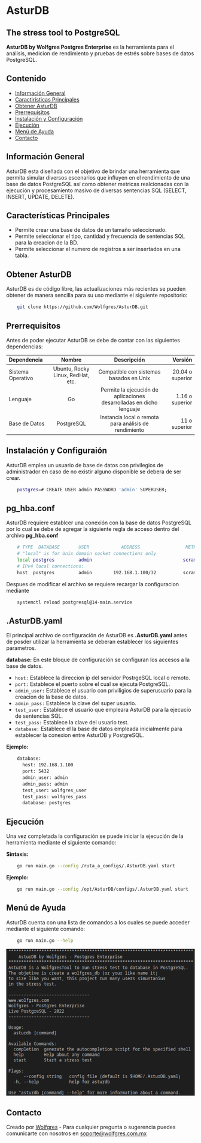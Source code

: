 # AsturDB
## The stress tool to PostgreSQL
<!--AsturDB by Wolfgres Postgres Enterprise  is a benchmark tool to stress databases in PostgreSQL to test-->
__AsturDB by Wolfgres Postgres Enterprise__ es la herramienta para el análisis, medicion de rendimiento y pruebas de estrés sobre bases de datos PostgreSQL.

## Contenido

* [Información General](#información-general)
* [Caractirísticas Principales](#características-principales)
* [Obtener AsturDB](#obtener-asturdb)
* [Prerrequisitos](#prerrequisitos)
* [Instalación y Configuración](#instalación-y-configuración)
* [Ejecución](#ejecución)
* [Menú de Ayuda](#menú-de-ayuda)
* [Contacto](#contacto)

## Información General
AsturDB esta diseñada con el objetivo de brindar una herramienta que permita simular diversos escenarios que influyen en el rendimiento de una base de datos PostgreSQL así como obtener metricas realcionadas con la ejecución y procesamiento masivo de diversas sentencias SQL (SELECT, INSERT, UPDATE, DELETE).   

## Características Principales

- Permite crear una base de datos de un tamaño seleccionado.
- Permite seleccionar el tipo, cantidad y frecuencia de sentencias SQL para la creacion de la BD.
- Permite seleccionar el numero de registros a ser insertados en una tabla.

## Obtener AsturDB

AsturDB es de código libre, las actualizaciones más recientes se pueden obtener de manera sencilla para su uso mediante el siguiente repositorio:

````bash
    git clone https://github.com/Wolfgres/AsturDB.git
````

## Prerrequisitos

Antes de poder ejecutar AsturDB se debe de contar con las siguientes dependencias: 

|Dependencia         |Nombre      |Descripción |Versión     |
|:---             |:----:      |:----:      |---: |
|Sistema Operativo|Ubuntu, Rocky Linux, RedHat, etc.       |Compatible con sistemas basados en Unix       | 20.04 o superior   |
|Lenguaje         |Go          |Permite la ejecución de aplicaciones desarrolladas en dicho lenguaje        | 1.16 o superior      |
|Base de Datos    |PostgreSQL  |Instancia local o remota para análisis de rendimiento         | 11 o superior      |

## Instalación y Configuraión


AsturDB emplea un usuario de base de datos con privilegios de administrador en caso de no existir alguno disponible se debera de ser crear.

````bash
    postgres=# CREATE USER admin PASSWORD 'admin' SUPERUSER;
````


## pg_hba.conf
AsturDB requiere establcer una conexión con la base de datos PostgreSQL por lo cual se debe de agregar la siguiente regla de acceso dentro del archivo __pg_hba.conf__

````bash
    # TYPE  DATABASE       USER            ADDRESS                 METHOD
    # "local" is for Unix domain socket connections only
    local postgres         admin                                  scram-sha-256
    # IPv4 local connections:
    host  postgres         admin        192.168.1.100/32          scram-sha-256

````

Despues de modificar el archivo se requiere recargar la configuracion mediante
````bash
    systemctl reload postgresql@14-main.service
````

## .AsturDB.yaml

El principal archivo de configuración de AsturDB es __.AsturDB.yaml__ antes de posder utilizar la herramienta se deberan establecer los siguientes parametros.

__database:__ En este bloque de configuración se configuran los accesos a la base de datos.
* `host:` Establece la direccion ip del servidor PostrgeSQL local o remoto.
* `port:` Establece el puerto sobre el cual se ejecuta PostgreSQL.
* `admin_user:` Establece el usuario con priviligios de superusuario para la creacion de la base de datos.
* `admin_pass:` Establece la clave del super usuario.
* `test_user:` Establece el usuario que empleara AsturDB para la ejecucio de sentencias SQL.
* `test_pass:` Establece la clave del usuario test.
* `database:` Establece el la base de datos empleada inicialmente para establecer la conexion entre AsturDB y PostgreSQL.

__Ejemplo:__
````bash
    database:
      host: 192.168.1.100
      port: 5432
      admin_user: admin
      admin_pass: admin
      test_user: wolfgres_user
      test_pass: wolfgres_pass
      database: postgres
````

## Ejecución
Una vez completada la configuración se puede iniciar la ejecución de la herramienta mediante el siguiente comando:  

__Sintaxis:__
````bash
    go run main.go --config /ruta_a_configs/.AsturDB.yaml start
````
__Ejemplo:__
````bash
    go run main.go --config /opt/AsturDB/configs/.AsturDB.yaml start
````

## Menú de Ayuda

AsturDB cuenta con una lista de comandos a los cuales se puede acceder mediante el siguiente comando:
````bash
    go run main.go --help
````
![Example screenshot](./img/asturdb.png)

## Contacto
Creado por [Wolfgres](https://www.wolfgres.com/) - Para cualquier pregunta o sugerencia puedes comunicarte con nosotros en soporte@wolfgres.com.mx